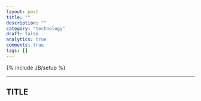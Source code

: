 ```yaml
---
layout: post
title: ""
description: ""
category: "technology"
draft: false
analytics: true
comments: true
tags: []
---
```

{% include JB/setup %}

<!-- TODO -->

---

## TITLE

